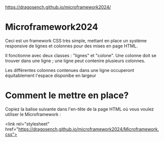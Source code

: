 https://dragosench.github.io/microframework2024/

# Microframework2024

Ceci est un framework CSS très simple, mettant en place un système responsive de lignes et colonnes pour des mises en page HTML.

Il fonctionne avec deux classes : "lignes" et "colone". Une colonne doit se trouver dans une ligne ; une ligne peut contenire plusieurs colonnes.

Les différentes colonnes contenues dans une ligne occuperont équitablement l'espace disponibe en largeur

# Comment le mettre en place?

Copiez la balise suivante dans l'en-tête de la page HTML où vous voulez utiliser le Microframework :

&lt;link rel="stylesheet" href="https://dragosench.github.io/microframework2024/Microframework.css">
